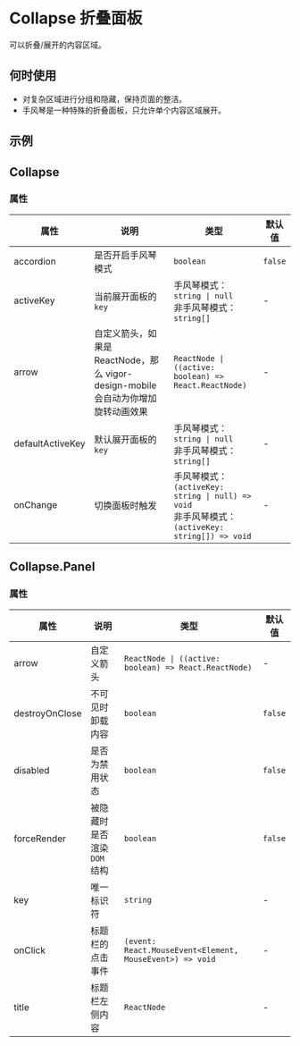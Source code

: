# Collapse 折叠面板

可以折叠/展开的内容区域。

## 何时使用

- 对复杂区域进行分组和隐藏，保持页面的整洁。
- 手风琴是一种特殊的折叠面板，只允许单个内容区域展开。

## 示例

<code src="./demos/demo1.tsx"></code>

<code src="./demos/demo2.tsx"></code>

## Collapse

### 属性

| 属性             | 说明                                                                      | 类型                                                                                                   | 默认值  |
| ---------------- | ------------------------------------------------------------------------- | ------------------------------------------------------------------------------------------------------ | ------- |
| accordion        | 是否开启手风琴模式                                                        | `boolean`                                                                                              | `false` |
| activeKey        | 当前展开面板的 `key`                                                      | 手风琴模式：`string \| null` <br/>非手风琴模式：`string[]`                                             | -       |
| arrow            | 自定义箭头，如果是 ReactNode，那么 vigor-design-mobile 会自动为你增加旋转动画效果 | `ReactNode \| ((active: boolean) => React.ReactNode)`                                                  | -       |
| defaultActiveKey | 默认展开面板的 `key`                                                      | 手风琴模式：`string \| null` <br/>非手风琴模式：`string[]`                                             | -       |
| onChange         | 切换面板时触发                                                            | 手风琴模式：`(activeKey: string \| null) => void` <br /> 非手风琴模式：`(activeKey: string[]) => void` | -       |

## Collapse.Panel

### 属性

| 属性           | 说明                        | 类型                                                     | 默认值  |
| -------------- | --------------------------- | -------------------------------------------------------- | ------- |
| arrow          | 自定义箭头                  | `ReactNode \| ((active: boolean) => React.ReactNode)`    | -       |
| destroyOnClose | 不可见时卸载内容            | `boolean`                                                | `false` |
| disabled       | 是否为禁用状态              | `boolean`                                                | `false` |
| forceRender    | 被隐藏时是否渲染 `DOM` 结构 | `boolean`                                                | `false` |
| key            | 唯一标识符                  | `string`                                                 | -       |
| onClick        | 标题栏的点击事件            | `(event: React.MouseEvent<Element, MouseEvent>) => void` | -       |
| title          | 标题栏左侧内容              | `ReactNode`                                              | -       |
